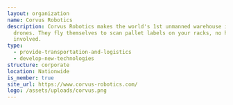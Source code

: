 ```yaml
---
layout: organization
name: Corvus Robotics
description: Corvus Robotics makes the world's 1st unmanned warehouse inventory
  drones. They fly themselves to scan pallet labels on your racks, no humans
  involved.
type:
  - provide-transportation-and-logistics
  - develop-new-technologies
structure: corporate
location: Nationwide
is_member: true
site_url: https://www.corvus-robotics.com/
logo: /assets/uploads/corvus.png
---
```

